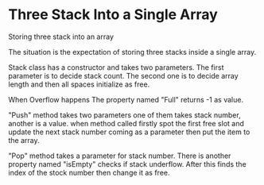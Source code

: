 # Three Stack Into a Single Array
Storing three stack into an array

The situation is the expectation of storing three stacks inside a single array.

Stack class has a constructor and takes two parameters. The first parameter is to decide stack count. The second one is to decide array length and then all spaces initialize as free.

When Overflow happens The property named "Full" returns -1 as value.

"Push" method takes two parameters one of them takes stack number, another is a value. when method called firstly spot the first free slot and update the next stack number coming as a parameter then put the item to the array.

"Pop"  method takes a parameter for stack number.
There is another property named "isEmpty" checks if stack underflow. After this finds the index of the stock number then change it as free.